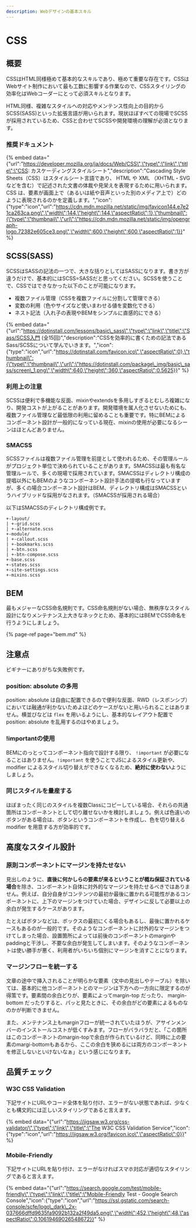 ```yaml
---
description: Webデザインの基本スキル
---
```


# CSS

## 概要

CSSはHTML同様極めて基本的なスキルであり、極めて重要な存在です。CSSはWebサイト制作において最も工数に影響する作業なので、CSSスタイリングの効率化はWebコーダーにとって必須スキルとなります。

HTML同様、複雑なスタイルへの対応やメンテンス性向上の目的からSCSS\(SASS\)といった拡張言語が用いられます。現状ほぼすべての現場でSCSSが採用されているため、CSSと合わせてSCSSや開発環境の理解が必須となります。

### 推奨ドキュメント

{% embed data="{\"url\":\"https://developer.mozilla.org/ja/docs/Web/CSS\",\"type\":\"link\",\"title\":\"CSS: カスケーディングスタイルシート\",\"description\":\"Cascading Style Sheets（CSS）はスタイルシート言語であり、 HTML や XML （XHTML・SVG などを含む）で記述された文書の体裁や見栄えを表現するために用いられます。 CSS は、要素が画面上で（あるいは紙や音声といった別のメディア上で）どのように表現されるのかを定義します。\",\"icon\":{\"type\":\"icon\",\"url\":\"https://cdn.mdn.mozilla.net/static/img/favicon144.e7e21ca263ca.png\",\"width\":144,\"height\":144,\"aspectRatio\":1},\"thumbnail\":{\"type\":\"thumbnail\",\"url\":\"https://cdn.mdn.mozilla.net/static/img/opengraph-logo.72382e605ce3.png\",\"width\":600,\"height\":600,\"aspectRatio\":1}}" %}

## SCSS\(SASS\)

SCSSはSASSの記法の一つで、大きな括りとしてはSASSになります。書き方が違うだけで、基本的にはSCSS=SASSだと思ってください。SCSSを使うことで、CSSではできなかった以下のことが可能になります。

* 複数ファイル管理（CSSを複数ファイルに分割して管理できる）
* 変数の利用（色やサイズなど使いまわせる値を変数化できる）
* ネスト記法（入れ子の表現やBEMをシンプルに直感的にできる）

{% embed data="{\"url\":\"https://dotinstall.com/lessons/basic\_sass\",\"type\":\"link\",\"title\":\"Sass/SCSS入門 \(全15回\)\",\"description\":\"CSSを効率的に書くための記法であるSass/SCSSについて学んでいきます。\",\"icon\":{\"type\":\"icon\",\"url\":\"https://dotinstall.com/favicon.ico\",\"aspectRatio\":0},\"thumbnail\":{\"type\":\"thumbnail\",\"url\":\"https://dotinstall.com/package\_img/basic\_sass/screen\_1.png\",\"width\":640,\"height\":360,\"aspectRatio\":0.5625}}" %}

### 利用上の注意

SCSSは便利で多機能な反面、mixinやextendsを多用しすぎるとむしろ複雑になり、開発コストが上がることがあります。開発環境を属人化させないためにも、複数ファイル管理など最低限の利用に留めることも重要です。特にBEMによるコンポーネント設計が一般的になっている現在、mixinの使用が必要になるシーンはほとんどありません。

### SMACSS

SCSSファイルは複数ファイル管理を前提として使われるため、その管理ルールがプロジェクト単位で決められていることがあります。SMACSSは最も有名な管理ルールで、多くの現場で採用されています。SMACSSはディレクトリ構成の提唱以外にもBEMのようなコンポーネント設計手法の提唱も行なっていますが、多くの場合コンポーネント設計はBEM、ディレクトリ構成はSMACSSというハイブリッドな採用がなされます。（SMACSSが採用される場合）

以下はSMACSSのディレクトリ構成例です。

```text
+-layout/
| +-grid.scss
| +-alternate.scss
+-module/
| +-callout.scss
| +-bookmarks.scss
| +-btn.scss
| +-btn-compose.scss
+-base.scss
+-states.scss
+-site-settings.scss
+-mixins.scss
```

## BEM

最もメジャーなCSS命名規則です。CSS命名規則がない場合、無秩序なスタイル設計になりメンテナンス上大きなネックとため、基本的にはBEMでCSS命名を行うようにしましょう。

{% page-ref page="bem.md" %}

## 注意点

ビギナーにありがちな失敗例です。

### position: absolute の多用

position: absolute は自由に配置できるので便利な反面、RWD（レスポンシブ）においては融通が利かないためよほどのケースがないと用いられることはありません。横並びなどは `flex` を用いるようにし、基本的なレイアウト配置でposition: absolute を乱用するのはやめましょう。

### !importantの使用

BEMにのっとってコンポーネント指向で設計する限り、 `!important` が必要になることはありません。`!important` を使うことでJSによるスタイル更新や、modifier によるスタイル切り替えができなくなるため、**絶対に使わない**ようにしましょう。

### 同じスタイルを量産する

ほぼまったく同じのスタイルを複数Classにコピーしている場合、それらの共通箇所はコンポーネントとして切り離せないかを検討しましょう。例えば色違いのボタンがある場合は、ボタンというコンポーネントを作成し、色を切り替えるmodifier を用意する方が効率的です。

## 高度なスタイル設計

### 原則コンポーネントにマージンを持たせない

見出しのように、**直後に何かしらの要素が来るということが概ね保証されている場合**を除き、コンポーネント自体に対外的なマージンを持たせるべきではありません。例えば、自分自身がコンテンツの最初か最後に置かれる可能性があるコンポーネントに、上下のマージンをつけていた場合、デザインに反して必要以上の余白が発生するケースがあります。

たとえばボタンなどは、ボックスの最初にくる場合もあるし、最後に置かれるケースもあるのが一般的です。そのようなコンポーネントに対外的なマージンをつけてしまった場合、設置箇所によっては前後のコンポーネントのmarginやpaddingと干渉し、不要な余白が発生してしまいます。そのようなコンポーネントは使い勝手が悪く、利用者がいちいち個別にマージンを消すことになります。

### マージンフローを統一する

文章の途中で挿入されることが明らかな要素（文中の見出しやテーブル）を除いては、基本的に他コンポーネントとのマージンは下方への一方向に限定するのが得策です。要素間の余白どりが、要素によってmargin-top だったり、 margin-bottom だったりすると、パッと見たときに、その余白がどの要素によるものなのかが判断できません。

また、メンテナンス上もmarginフローが統一されていたほうが、アサインメンバーのインストールコストが低くすみます。フローがバラバラだと、「この箇所はこのコンポーネントのmargin-topで余白が作られているけど、同時に上の要素のmargi-bottomもあるから、ここの余白を狭めるには両方のコンポーネントを修正しないといけないなぁ」という感じになります。

## 品質チェック

### W3C CSS Validation

下記サイトにURLやコード全体を貼り付け、エラーがない状態であれば、少なくとも構文的には正しいスタイリングであると言えます。

{% embed data="{\"url\":\"https://jigsaw.w3.org/css-validator/\",\"type\":\"link\",\"title\":\"The W3C CSS Validation Service\",\"icon\":{\"type\":\"icon\",\"url\":\"https://jigsaw.w3.org/favicon.ico\",\"aspectRatio\":0}}" %}

### Mobile-Friendly

下記サイトにURLを貼り付け、エラーがなければスマホ対応が適切なスタイリングであると言えます。

{% embed data="{\"url\":\"https://search.google.com/test/mobile-friendly\",\"type\":\"link\",\"title\":\"Mobile-Friendly Test - Google Search Console\",\"icon\":{\"type\":\"icon\",\"url\":\"https://ssl.gstatic.com/search-console/scfe/logo\_dark\_2x-037666dffd9635fa9092b132a2f49da5.png\",\"width\":452,\"height\":48,\"aspectRatio\":0.10619469026548672}}" %}

